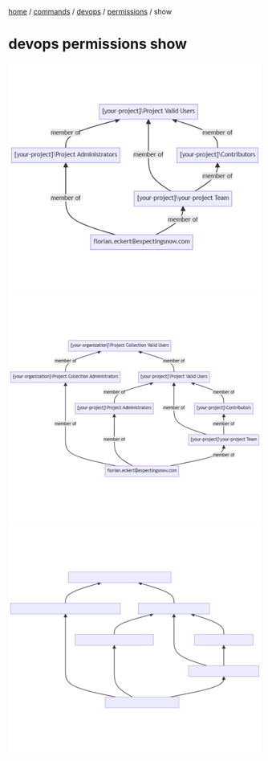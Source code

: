 [home](/readme.md) / [commands](/docs/commands/readme.md) / [devops](/docs/commands/devops/readme.md) / [permissions](/docs/commands/devops/permissions/readme.md) / show

# devops permissions show

![](azex-devops-permissions-show-your-organization-your-project-user-florian.eckert%40expectingsnow.com.png)
![](azex-devops-permissions-show-your-organization-user-florian.eckert%40expectingsnow.com.png)
![](azex-devops-permissions-show-your-organization-user-florian.eckert%40expectingsnow.com.svg)
